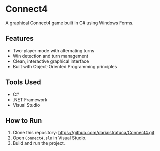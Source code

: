 # Connect4
A graphical Connect4 game built in C# using Windows Forms.

## Features
- Two-player mode with alternating turns
- Win detection and turn management
- Clean, interactive graphical interface
- Built with Object-Oriented Programming principles

## Tools Used
- C#
- .NET Framework
- Visual Studio

## How to Run
1. Clone this repository: https://github.com/dariaistratuca/Connect4.git
2. Open `Connect4.sln` in Visual Studio.
3. Build and run the project.
